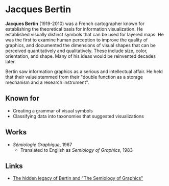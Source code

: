 # Jacques Bertin

**Jacques Bertin** (1919-2010) was a French cartographer known for establishing
the theoretical basis for information visualization. He established visually
distinct symbols that can be used for layered maps. He was the first to examine
human perception to improve the quality of graphics, and documented the
dimensions of visual shapes that can be perceived quantitatively and
qualitatively. These include size, color, orientation, and shape. Many of his
ideas would be reinvented decades later.

Bertin saw information graphics as a serious and intellectual affair. He held
that their value stemmed from their "double function as a storage mechanism and
a research instrument".

## Known for
* Creating a grammar of visual symbols
* Classifying data into taxonomies that suggested visualizations

## Works

* _Sémiologie Graphique_, 1967
  * Translated to English as _Semiology of Graphics_, 1983

## Links

* [The hidden legacy of Bertin and "The Semiology of Graphics"](http://fellinlovewithdata.com/guides/the-hidden-legacy-of-bertin-and-the-semiology-of-graphics)
